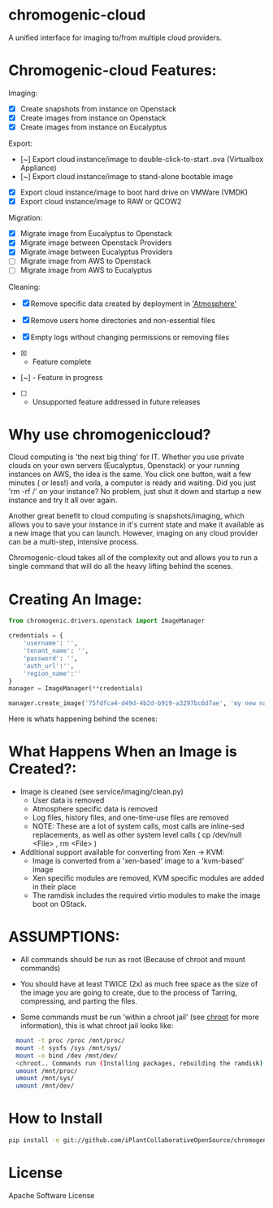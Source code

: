 chromogenic-cloud
====

A unified interface for imaging to/from multiple cloud providers.

Chromogenic-cloud Features:
=====================

Imaging:
- [X] Create snapshots from instance on Openstack
- [X] Create images from instance on Openstack
- [X] Create images from instance on Eucalyptus

Export:
- [~] Export cloud instance/image to double-click-to-start .ova (Virtualbox Appliance)
- [~] Export cloud instance/image to stand-alone bootable image
- [X] Export cloud instance/image to boot hard drive on VMWare (VMDK)
- [X] Export cloud instance/image to RAW or QCOW2

Migration:
- [X] Migrate image from Eucalyptus to Openstack
- [X] Migrate image between Openstack Providers
- [X] Migrate image between Eucalyptus Providers
- [ ] Migrate image from AWS to Openstack
- [ ] Migrate image from AWS to Eucalyptus

Cleaning:
- [X] Remove specific data created by deployment in ['Atmosphere'](https://github.com/iPlantCollaborativeOpenSource/atmosphere)
- [X] Remove users home directories and non-essential files
- [X] Empty logs without changing permissions or removing files

- [X] - Feature complete
- [~] - Feature in progress
- [ ] - Unsupported feature addressed in future releases

Why use chromogeniccloud?
==========================

Cloud computing is 'the next big thing' for IT. Whether you use private clouds on your own servers (Eucalyptus, Openstack) or your running instances on AWS, the idea is the same.
You click one button, wait a few minutes ( or less!) and voila, a computer is ready and waiting. Did you just 'rm -rf /' on your instance? No problem, just shut it down and startup a new instance and try it all over again.

Another great benefit to cloud computing is snapshots/imaging, which allows you to save your instance in it's current state and make it available as a new image that you can launch. However, imaging on any cloud provider can be a multi-step, intensive process.

Chromogenic-cloud takes all of the complexity out and allows you to run a single command that will do all the heavy lifting behind the scenes.

Creating An Image:
==================

```python
from chromogenic.drivers.openstack import ImageManager

credentials = {
    'username': '',
    'tenant_name': '',
    'password': '',
    'auth_url':'',
    'region_name':''
}
manager = ImageManager(**credentials)

manager.create_image('75fdfca4-d49d-4b2d-b919-a3297bc6d7ae', 'my new name')

```

Here is whats happening behind the scenes:

What Happens When an Image is Created?:
======================================

* Image is cleaned (see service/imaging/clean.py)
  * User data is removed
  * Atmosphere specific data is removed
  * Log files, history files, and one-time-use files are removed
  * NOTE: These are a lot of system calls, most calls are inline-sed replacements, as well as other system level calls ( cp /dev/null \<File\> , rm \<File\> )
* Additional support available for converting from Xen -> KVM:
  * Image is converted from a 'xen-based' image to a 'kvm-based' image
  * Xen specific modules are removed, KVM specific modules are added in their place
  * The ramdisk includes the required virtio modules to make the image boot on OStack.


ASSUMPTIONS:
================
* All commands should be run as root (Because of chroot and mount commands)
* You should have at least TWICE (2x) as much free space as the size of the image you are going to create, due to the process of Tarring, compressing, and parting the files.

* Some commands must be run 'within a  chroot jail' (see [chroot](http://en.wikipedia.org/wiki/Chroot) for more information), this is what chroot jail looks like:
```bash
  mount -t proc /proc /mnt/proc/
  mount -t sysfs /sys /mnt/sys/
  mount -o bind /dev /mnt/dev/
  <chroot.. Commands run (Installing packages, rebuilding the ramdisk).. Exit>
  umount /mnt/proc/
  umount /mnt/sys/
  umount /mnt/dev/
```

# How to Install
```bash
pip install -e git://github.com/iPlantCollaborativeOpenSource/chromogenic-cloud#egg=chromogenic
```

# License

Apache Software License


